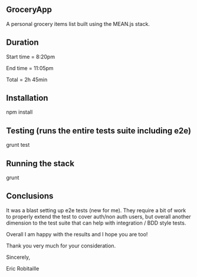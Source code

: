 ## GroceryApp

A personal grocery items list built using the MEAN.js stack.

## Duration

Start time = 8:20pm

End time = 11:05pm

Total = 2h 45min

## Installation

npm install

## Testing (runs the entire tests suite including e2e)

grunt test

## Running the stack

grunt

## Conclusions

It was a blast setting up e2e tests (new for me). They require
a bit of work to properly extend the test to cover auth/non auth
users, but overall another dimension to the test suite that can
help with integration / BDD style tests.

Overall I am happy with the results and I hope you are too!

Thank you very much for your consideration.


Sincerely,

Eric Robitaille